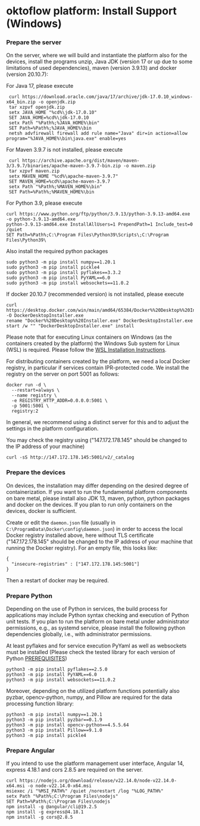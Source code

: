 # oktoflow platform: Install Support (Windows)

### Prepare the server

On the server, where we will build and instantiate the platform also for the devices, install the programs unzip, Java JDK (version 17 or up due to some limitations of used dependencies), maven (version 3.9.13) and docker (version 20.10.7):

For Java 17, please execute

     curl https://download.oracle.com/java/17/archive/jdk-17.0.10_windows-x64_bin.zip -o openjdk.zip
     tar xzpvf openjdk.zip
     setx JAVA_HOME "%cd%\jdk-17.0.10"
     SET JAVA_HOME=%cd%\jdk-17.0.10
     setx Path "%Path%;%JAVA_HOME%\bin"
     SET Path=%Path%;%JAVA_HOME%\bin
     netsh advfirewall firewall add rule name="Java" dir=in action=allow program="%JAVA_HOME%\bin\java.exe" enable=yes

For Maven 3.9.7 is not installed, please execute

     curl https://archive.apache.org/dist/maven/maven-3/3.9.7/binaries/apache-maven-3.9.7-bin.zip -o maven.zip
     tar xzpvf maven.zip
     setx MAVEN_HOME "%cd%\apache-maven-3.9.7"
     SET MAVEN_HOME=%cd%\apache-maven-3.9.7
     setx Path "%Path%;%MAVEN_HOME%\bin"
     SET Path=%Path%;%MAVEN_HOME%\bin
     
For Python 3.9, please execute 

    curl https://www.python.org/ftp/python/3.9.13/python-3.9.13-amd64.exe -o python-3.9.13-amd64.exe
    python-3.9.13-amd64.exe InstallAllUsers=1 PrependPath=1 Include_test=0 /quiet
    SET Path=%Path%;C:\Program Files\Python39\Scripts\;C:\Program Files\Python39\

Also install the required python packages

    sudo python3 -m pip install numpy==1.20.1
    sudo python3 -m pip install pickle4
    sudo python3 -m pip install pyflakes==3.3.2
    sudo python3 -m pip install PyYAML==6.0
    sudo python3 -m pip install websockets==11.0.2
    
If docker 20.10.7 (recommended version) is not installed, please execute 

    curl https://desktop.docker.com/win/main/amd64/65384/Docker%%20Desktop%%20Installer.exe -O DockerDesktopInstaller.exe
    rename "Docker%%20Desktop%%20Installer.exe" DockerDesktopInstaller.exe
    start /w "" "DockerDesktopInstaller.exe" install
    
Please note that for executing Linux containers on Windows (as the containers created by the platform) the Windows Sub system for Linux (WSL) is required. Please follow the [WSL Installation Instructions](https://ubuntu.com/tutorials/install).

For distributing containers created by the platform, we need a local Docker registry, in particular if services contain IPR-protected code. We install the registry on the server on port 5001 as follows:

    docker run -d \
      --restart=always \
      --name registry \
      -e REGISTRY_HTTP_ADDR=0.0.0.0:5001 \
      -p 5001:5001 \
      registry:2

In general, we recommend using a distinct server for this and to adjust the settings in the platform configuration.

You may check the registry using ("147.172.178.145" should be changed to the IP address of your machine)
    
    curl -sS http://147.172.178.145:5001/v2/_catalog
    
### Prepare the devices

On devices, the installation may differ depending on the desired degree of containerization. If you want to run the fundamental platform components on bare metal, please install also JDK 13, maven, python, python packages and docker on the devices. If you plan to run only containers on the devices, docker is sufficient.

Create or edit the ``daemon.json`` file (usually in ``C:\ProgramData\Docker\config\daemon.json``) in order to access the local Docker registry installed above, here without TLS certificate ("147.172.178.145" should be changed to the IP address of your machine that running the Docker registry). For an empty file, this looks like:

    {
      "insecure-registries" : ["147.172.178.145:5001"]
    }
    
Then a restart of docker may be required.

### Prepare Python

Depending on the use of Python in services, the build process for applications may include Python syntax checking and execution of Python unit tests. If you plan to run the platform on bare metal under administrator permissions, e.g., as systemd service, please install the following python dependencies globally, i.e., with administrator permissions.

At least pyflakes and for service execution PyYaml as well as websockets must be installed (Please check the tested library for each version of Python [PREREQUISITES](PREREQUISITES.md))

    python3 -m pip install pyflakes==2.5.0
    python3 -m pip install PyYAML==6.0
    python3 -m pip install websockets==11.0.2
 
Moreover, depending on the utilized platform functions potentially also pyzbar, opencv-python, numpy, and Pillow are required for the data processing function library:

    python3 -m pip install numpy==1.20.1
    python3 -m pip install pyzbar==0.1.9
    python3 -m pip install opencv-python==4.5.5.64
    python3 -m pip install Pillow==9.1.0
    python3 -m pip install pickle4

### Prepare Angular

If you intend to use the platform management user interface, Angular 14, express 4.18.1 and cors 2.8.5 are required on the server. 

    curl https://nodejs.org/download/release/v22.14.0/node-v22.14.0-x64.msi -o node-v22.14.0-x64.msi
    msiexec /i "%MSI_PATH%" /quiet /norestart /log "%LOG_PATH%"
    setx Path "%Path%;C:\Program Files\nodejs"
    SET Path=%Path%;C:\Program Files\nodejs
    npm install -g @angular/cli@19.2.5
    npm install -g express@4.18.1
    npm install -g cors@2.8.5
